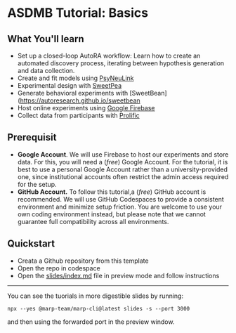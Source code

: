 # ASDMB Tutorial: Basics

## What You'll learn

- Set up a closed-loop AutoRA workflow: Learn how to create an automated discovery process, iterating between hypothesis generation and data collection.
- Create and fit models using [PsyNeuLink](https://princetonuniversity.github.io/PsyNeuLink/)
- Experimental design with [SweetPea](https://sites.google.com/view/sweetpea-ai)
- Generate behavioral experiments with [SweetBean](https://autoresearch.github.io/sweetbean
- Host online experiments using [Google Firebase](https://firebase.google.com/?gclsrc=aw.ds&gad_source=1&gad_campaignid=12211052842&gbraid=0AAAAADpUDOiuq_e0WNsTtWpy3FY8bLTF3&gclid=EAIaIQobChMIg5HztvbijwMVOBWtBh2S9zWTEAAYASAAEgJvCvD_BwE)
- Collect data from participants with [Prolific](https://www.prolific.com/)

## Prerequisit

- **Google Account**. We will use Firebase to host our experiments and store data. For this, you will need a (_free_) Google Account. For the tutorial, it is best to use a personal Google Account rather than a university-provided one, since institutional accounts often restrict the admin access required for the setup.
- **GitHub Account.** To follow this tutorial,a (_free_) GitHub account is recommended. We will use GitHub Codespaces to provide a consistent environment and minimize setup friction. You are welcome to use your own coding environment instead, but please note that we cannot guarantee full compatibility across all environments.

## Quickstart

- Creata a Github repository from this template
- Open the repo in codespace
- Open the [slides/index.md](slides/index.md) file in preview mode and follow instructions


--- 


You can see the tuorials in more digestible slides by running:

```shell
npx --yes @marp-team/marp-cli@latest slides -s --port 3000
```

and then using the forwarded port in the preview window.